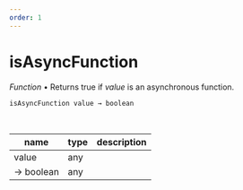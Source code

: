 ```yaml
---
order: 1
---
```

# isAsyncFunction

_Function_ &bull; Returns true if _value_ is an asynchronous function.

<pre><code>isAsyncFunction value &rarr; boolean</code></pre>
<br>

| name | type | description |
|------|------|-------------|
|value|any||
|&rarr; boolean|any||



